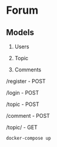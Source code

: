 # Forum

## Models

1. Users

2. Topic

3. Comments

/register - POST

/login - POST

/topic - POST

/comment - POST

/topic/<id> - GET

`docker-compose up`
